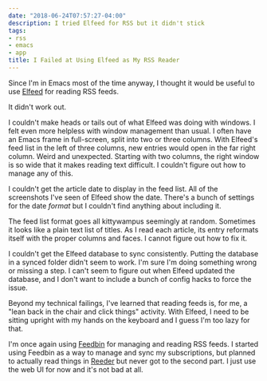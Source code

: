 ```yaml
---
date: "2018-06-24T07:57:27-04:00"
description: I tried Elfeed for RSS but it didn't stick
tags:
- rss
- emacs
- app
title: I Failed at Using Elfeed as My RSS Reader
---
```


Since I'm in Emacs most of the time anyway, I thought it would be useful to use [Elfeed](https://github.com/skeeto/elfeed) for reading RSS feeds.

It didn't work out.

I couldn't make heads or tails out of what Elfeed was doing with windows. I felt
even more helpless with window management than usual. I often have an Emacs
frame in full-screen, split into two or three columns. With Elfeed's feed list
in the left of three columns, new entries would open in the far right column. Weird and
unexpected. Starting with two columns, the right window is so wide that it makes
reading text difficult. I couldn't figure out how to manage any of this.

I couldn't get the article date to display in the feed list. All of the
screenshots I've seen of Elfeed show the date. There's a bunch of settings for
the date _format_ but I couldn't find anything about including it.

The feed list format goes all kittywampus seemingly at random. Sometimes it
looks like a plain text list of titles. As I read each article, its entry
reformats itself with the proper columns and faces. I cannot figure out how to
fix it.

I couldn't get the Elfeed database to sync consistently. Putting the database in
a synced folder didn't seem to work. I'm sure I'm doing something wrong or
missing a step. I can't seem to figure out when Elfeed updated the database, and
I don't want to include a bunch of config hacks to force the issue.

Beyond my technical failings, I've learned that reading feeds is, for me, a "lean
back in the chair and click things" activity. With Elfeed, I need to be sitting
upright with my hands on the keyboard and I guess I'm too lazy for that.

I'm once again using [Feedbin](http://feedbin.com) for managing and reading RSS
feeds. I started using Feedbin as a way to manage and sync my subscriptions, but
planned to actually read things in [Reeder](http://reederapp.com/mac/) but never
got to the second part. I just use the web UI for now and it's not bad at all.
